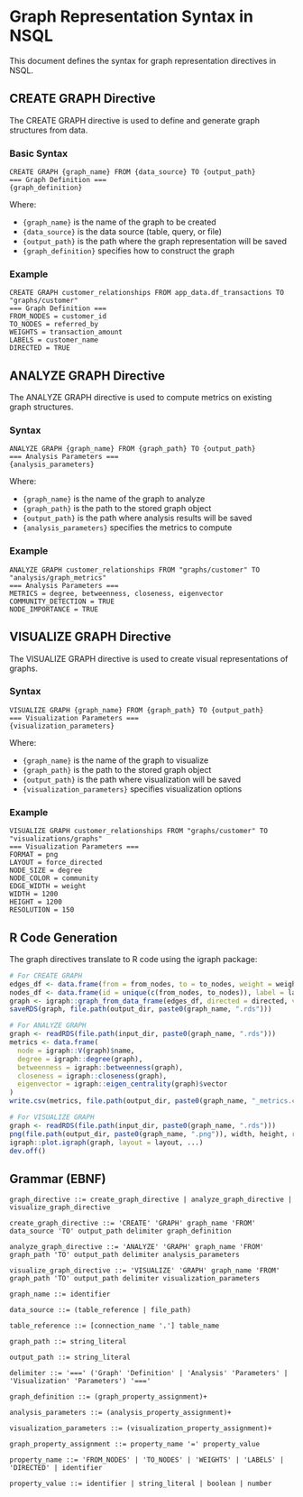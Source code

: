 # Graph Representation Syntax in NSQL

This document defines the syntax for graph representation directives in NSQL.

## CREATE GRAPH Directive

The CREATE GRAPH directive is used to define and generate graph structures from data.

### Basic Syntax

```
CREATE GRAPH {graph_name} FROM {data_source} TO {output_path}
=== Graph Definition ===
{graph_definition}
```

Where:
- `{graph_name}` is the name of the graph to be created
- `{data_source}` is the data source (table, query, or file)
- `{output_path}` is the path where the graph representation will be saved
- `{graph_definition}` specifies how to construct the graph

### Example

```
CREATE GRAPH customer_relationships FROM app_data.df_transactions TO "graphs/customer"
=== Graph Definition ===
FROM_NODES = customer_id
TO_NODES = referred_by
WEIGHTS = transaction_amount
LABELS = customer_name
DIRECTED = TRUE
```

## ANALYZE GRAPH Directive

The ANALYZE GRAPH directive is used to compute metrics on existing graph structures.

### Syntax

```
ANALYZE GRAPH {graph_name} FROM {graph_path} TO {output_path}
=== Analysis Parameters ===
{analysis_parameters}
```

Where:
- `{graph_name}` is the name of the graph to analyze
- `{graph_path}` is the path to the stored graph object
- `{output_path}` is the path where analysis results will be saved
- `{analysis_parameters}` specifies the metrics to compute

### Example

```
ANALYZE GRAPH customer_relationships FROM "graphs/customer" TO "analysis/graph_metrics"
=== Analysis Parameters ===
METRICS = degree, betweenness, closeness, eigenvector
COMMUNITY_DETECTION = TRUE
NODE_IMPORTANCE = TRUE
```

## VISUALIZE GRAPH Directive

The VISUALIZE GRAPH directive is used to create visual representations of graphs.

### Syntax

```
VISUALIZE GRAPH {graph_name} FROM {graph_path} TO {output_path}
=== Visualization Parameters ===
{visualization_parameters}
```

Where:
- `{graph_name}` is the name of the graph to visualize
- `{graph_path}` is the path to the stored graph object
- `{output_path}` is the path where visualization will be saved
- `{visualization_parameters}` specifies visualization options

### Example

```
VISUALIZE GRAPH customer_relationships FROM "graphs/customer" TO "visualizations/graphs"
=== Visualization Parameters ===
FORMAT = png
LAYOUT = force_directed
NODE_SIZE = degree
NODE_COLOR = community
EDGE_WIDTH = weight
WIDTH = 1200
HEIGHT = 1200
RESOLUTION = 150
```

## R Code Generation

The graph directives translate to R code using the igraph package:

```r
# For CREATE GRAPH
edges_df <- data.frame(from = from_nodes, to = to_nodes, weight = weights)
nodes_df <- data.frame(id = unique(c(from_nodes, to_nodes)), label = labels)
graph <- igraph::graph_from_data_frame(edges_df, directed = directed, vertices = nodes_df)
saveRDS(graph, file.path(output_dir, paste0(graph_name, ".rds")))

# For ANALYZE GRAPH
graph <- readRDS(file.path(input_dir, paste0(graph_name, ".rds")))
metrics <- data.frame(
  node = igraph::V(graph)$name,
  degree = igraph::degree(graph),
  betweenness = igraph::betweenness(graph),
  closeness = igraph::closeness(graph),
  eigenvector = igraph::eigen_centrality(graph)$vector
)
write.csv(metrics, file.path(output_dir, paste0(graph_name, "_metrics.csv")))

# For VISUALIZE GRAPH
graph <- readRDS(file.path(input_dir, paste0(graph_name, ".rds")))
png(file.path(output_dir, paste0(graph_name, ".png")), width, height, res)
igraph::plot.igraph(graph, layout = layout, ...)
dev.off()
```

## Grammar (EBNF)

```ebnf
graph_directive ::= create_graph_directive | analyze_graph_directive | visualize_graph_directive

create_graph_directive ::= 'CREATE' 'GRAPH' graph_name 'FROM' data_source 'TO' output_path delimiter graph_definition

analyze_graph_directive ::= 'ANALYZE' 'GRAPH' graph_name 'FROM' graph_path 'TO' output_path delimiter analysis_parameters

visualize_graph_directive ::= 'VISUALIZE' 'GRAPH' graph_name 'FROM' graph_path 'TO' output_path delimiter visualization_parameters

graph_name ::= identifier

data_source ::= (table_reference | file_path)

table_reference ::= [connection_name '.'] table_name

graph_path ::= string_literal

output_path ::= string_literal

delimiter ::= '===' ('Graph' 'Definition' | 'Analysis' 'Parameters' | 'Visualization' 'Parameters') '==='

graph_definition ::= (graph_property_assignment)+

analysis_parameters ::= (analysis_property_assignment)+

visualization_parameters ::= (visualization_property_assignment)+

graph_property_assignment ::= property_name '=' property_value

property_name ::= 'FROM_NODES' | 'TO_NODES' | 'WEIGHTS' | 'LABELS' | 'DIRECTED' | identifier

property_value ::= identifier | string_literal | boolean | number
```